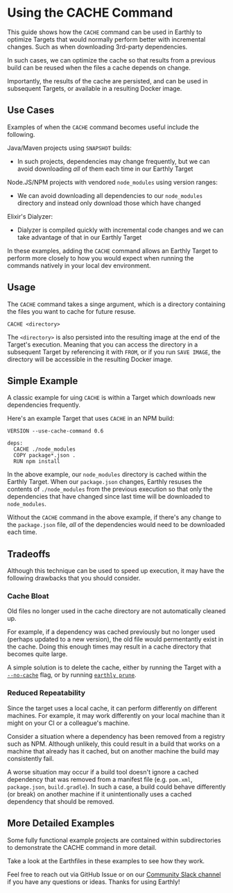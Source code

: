 # Using the CACHE Command

This guide shows how the `CACHE` command can be used in Earthly to optimize Targets that would normally perform better with incremental changes. Such as when downloading 3rd-party dependencies.

In such cases, we can optimize the cache so that results from a previous build can be reused when the files a cache depends on change.

Importantly, the results of the cache are persisted, and can be used in subsequent Targets, or available in a resulting Docker image.

## Use Cases

Examples of when the `CACHE` command becomes useful include the following.

Java/Maven projects using `SNAPSHOT` builds:
* In such projects, dependencies may change frequently, but we can avoid downloading *all* of them each time in our Earthly Target

Node.JS/NPM projects with vendored `node_modules` using version ranges:
  * We can avoid downloading all dependencies to our `node_modules` directory and instead only download those which have changed

Elixir's Dialyzer: 
  * Dialyzer is compiled quickly with incremental code changes and we can take advantage of that in our Earthly Target

In these examples, adding the `CACHE` command allows an Earthly Target to perform more closely to how you would expect when running the commands natively in your local dev environment. 

## Usage

The `CACHE` command takes a singe argument, which is a directory containing the files you want to cache for future resuse.

```Earthfile
CACHE <directory>
```

The `<directory>` is also persisted into the resulting image at the end of the Target's execution. Meaning that you can access the directory in a subsequent Target by referencing it with `FROM`, or if you run `SAVE IMAGE`, the directory will be accessible in the resulting Docker image.

## Simple Example
A classic example for uing `CACHE` is within a Target which downloads new dependencies frequently. 

Here's an example Target that uses `CACHE` in an NPM build:
```Earthfile
VERSION --use-cache-command 0.6

deps:
  CACHE ./node_modules
  COPY package*.json .
  RUN npm install
```

In the above example, our `node_modules` directory is cached within the Earthly Target. When our `package.json` changes, Earthly resuses the contents of `./node_modules` from the previous execution so that only the dependencies that have changed since last time will be downloaded to `node_modules`.

Without the `CACHE` command in the above example, if there's any change to the `package.json` file, *all* of the dependencies would need to be downloaded each time.

## Tradeoffs

Although this technique can be used to speed up execution, it may have the following drawbacks that you should consider.

### Cache Bloat
Old files no longer used in the cache directory are not automatically cleaned up. 

For example, if a dependency was cached previously but no longer used (perhaps updated to a new version), the old file would permentantly exist in the cache. Doing this enough times may result in a cache directory that becomes quite large. 

A simple solution is to delete the cache, either by running the Target with a [`--no-cache`](https://docs.earthly.dev/docs/guides/advanced-local-caching#option-2-mount-based-caching-advanced) flag, or by running [`earthly prune`](https://docs.earthly.dev/docs/earthly-command#earthly-prune).


### Reduced Repeatability

Since the target uses a local cache, it can perform differently on different machines. For example, it may work differently on your local machine than it might on your CI or a colleague's machine.

Consider a situation where a dependency has been removed from a registry such as NPM. Although unlikely, this could result in a build that works on a machine that already has it cached, but on another machine the build may consistently fail.

A worse situation may occur if a build tool doesn't ignore a cached dependency that was removed from a manifest file (e.g. `pom.xml`, `package.json`, `build.gradle`). In such a case, a build  could behave differently (or break) on another machine if it unintentionally uses a cached dependency that should be removed.

## More Detailed Examples

Some fully functional example projects are contained within subdirectories to demonstrate the CACHE command in more detail. 

Take a look at the Earthfiles in these examples to see how they work. 

Feel free to reach out via GitHub Issue or on our [Community Slack channel](https://earthly.dev/slack) if you have any questions or ideas. Thanks for using Earthly!

